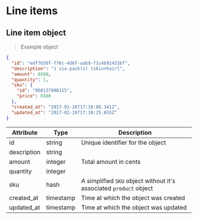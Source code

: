 # Line items

## Line item object

> Example object

```json
{
  "id": "edf7656f-f76c-4d6f-aabd-f1c4b91431bf",
  "description": "1 six-pack(s) [skin+hair]",
  "amount": 6500,
  "quantity": 1,
  "sku": {
    "id": "868137000115",
    "price": 6500
  },
  "created_at": "2017-02-26T17:18:08.341Z",
  "updated_at": "2017-02-26T17:18:25.655Z"
}
```

| Attribute  | Type     | Description |
| ---------- | -------- | ------------|
| id          | string   | Unique identifier for the object |
| description | string   | |
| amount      | integer  | Total amount in cents |
| quantity    | integer  |  |
| sku         | hash     | A simplified `SKU` object without it's associated `product` object |
| created_at  | timestamp | Time at which the object was created |
| updated_at  | timestamp | Time at which the object was updated |
